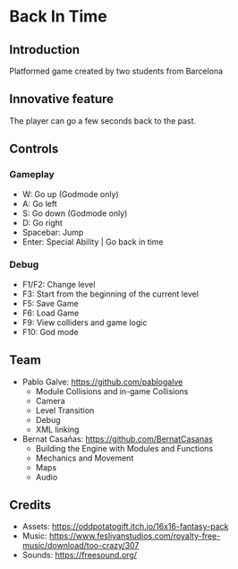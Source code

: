 # Back In Time

## Introduction
Platformed game created by two students from Barcelona

## Innovative feature
The player can go a few seconds back to the past.

## Controls 
### Gameplay
* W: Go up (Godmode only)
* A: Go left
* S: Go down (Godmode only)
* D: Go right
* Spacebar: Jump
* Enter: Special Ability | Go back in time
### Debug
* F1/F2: Change level
* F3: Start from the beginning of the current level
* F5: Save Game
* F6: Load Game
* F9: View colliders and game logic
* F10: God mode

## Team
* Pablo Galve: https://github.com/pablogalve
  * Module Collisions and in-game Collisions
  * Camera
  * Level Transition
  * Debug
  * XML linking
* Bernat Casañas: https://github.com/BernatCasanas
  * Building the Engine with Modules and Functions
  * Mechanics and Movement
  * Maps
  * Audio
## Credits
* Assets: https://oddpotatogift.itch.io/16x16-fantasy-pack
* Music: https://www.fesliyanstudios.com/royalty-free-music/download/too-crazy/307
* Sounds: https://freesound.org/
